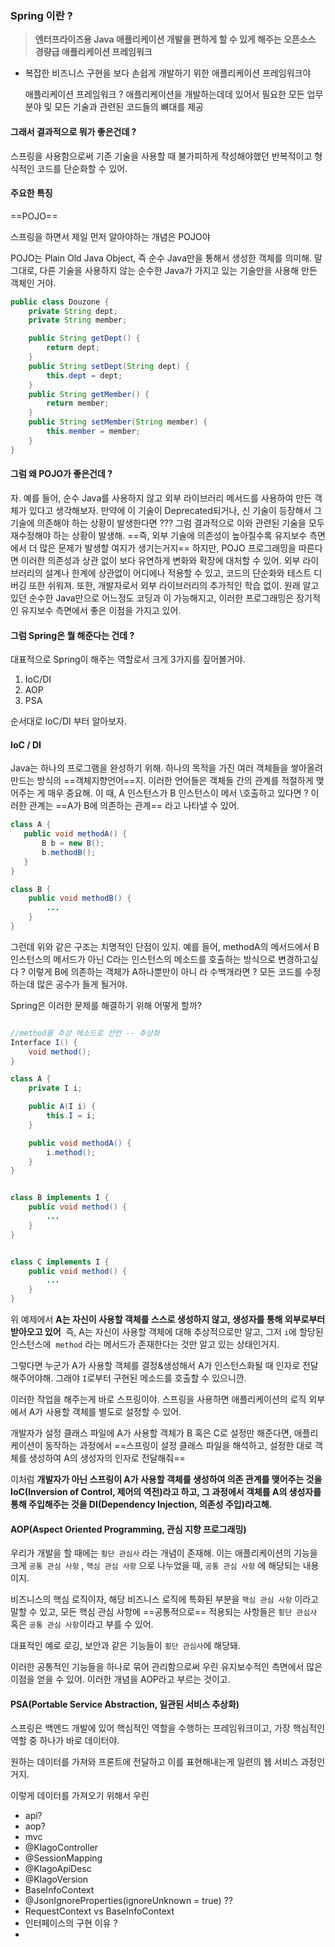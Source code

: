
### Spring 이란 ? 

> **엔터프라이즈용 Java 애플리케이션 개발을 편하게 할 수 있게 해주는 오픈소스 경량급 애플리케이션 프레임워크**

 - 복잡한 비즈니스 구현을 보다 손쉽게 개발하기 위한 애플리케이션 프레임워크야 

	애플리케이션 프레임워크 ? 
	애플리케이션을 개발하는데데 있어서 필요한 모든 업무 분야 및 모든 기술과 관련된 코드들의 뼈대를 제공

#### 그래서 결과적으로 뭐가 좋은건데  ? 

스프링을 사용함으로써 기존 기술을 사용할 때 불가피하게 작성해야했던 반복적이고 형식적인 코드를 단순화할 수 있어. 

#### 주요한 특징 

==POJO==

스프링을 하면서 제일 먼저 알아야하는 개념은 POJO야  

POJO는 Plain Old Java Object, 즉 순수 Java만을 통해서 생성한 객체를 의미해. 말 그대로, 다른 기술을 사용하지 않는 순수한 Java가 가지고 있는 기술만을 사용해 만든 객체인 거야. 


```java
public class Douzone {
	private String dept;
	private String member;

	public String getDept() {
		return dept;
	}
	public String setDept(String dept) {
		this.dept = dept; 
	}
	public String getMember() {
		return member;
	}
	public String setMember(String member) {
		this.member = member;
	}
}
```

#### 그럼 왜 POJO가 좋은건데 ?

자. 예를 들어, 순수 Java를 사용하지 않고 외부 라이브러리 메서드를 사용하여 만든 객체가 있다고 생각해보자. 
만약에 이 기술이 Deprecated되거나, 신 기술이 등장해서 그 기술에 의존해야 하는 상황이 발생한다면 ??? 
그럼 결과적으로 이와 관련된 기술을 모두 재수정해야 하는 상황이 발생해. 
==즉, 외부 기술에 의존성이 높아질수록 유지보수 측면에서 더 많은 문제가 발생할 여지가 생기는거지==
하지만, POJO 프로그래밍을 따른다면 이러한 의존성과 상관 없이 보다 유연하게 변화와 확장에 대처할 수 있어. 
외부 라이브러리의 설계나 한계에 상관없이 어디에나 적용할 수 있고, 코드의 단순화와 테스트 디버깅 또한 쉬워져.
또한, 개발자로서 외부 라이브러리의 추가적인 학습 없이. 원래 알고 있던 순수한 Java만으로 어느정도 코딩과 이
가능해지고, 이러한 프로그래밍은 장기적인 유지보수 측면에서 좋은 이점을 가지고 있어. 

#### 그럼 Spring은 뭘 해준다는 건데 ?

대표적으로 Spring이 해주는 역할로서 크게 3가지를 짚어볼거야. 

1. IoC/DI
2. AOP
3. PSA 

순서대로 IoC/DI 부터 알아보자.

#### IoC / DI

Java는 하나의 프로그램을 완성하기 위해. 하나의 목적을 가진 여러 객체들을 쌓아올려 만드는 방식의 ==객체지향언어==지.
이러한 언어들은 객체들 간의 관계를 적절하게 맺어주는 게 매우 중요해. 이 때, A 인스턴스가 B 인스턴스이 메서
\호출하고  있다면 ?  이러한 관계는 ==A가 B에 의존하는 관계== 라고 나타낼 수 있어. 

```java
class A {
   public void methodA() {
	   B b = new B();
	   b.methodB();
   }
}

class B {
	public void methodB() {
		...
	}
}
```


그런데 위와 같은 구조는 치명적인 단점이 있지. 예를 들어, methodA의 메서드에서 B인스턴스의 메서드가 아닌 
C라는 인스턴스의 메소드를 호출하는 방식으로  변경하고싶다 ? 이렇게 B에 의존하는 객체가 A하나뿐만이 아니
라 수백개라면 ?  모든 코드를 수정하는데 많은 공수가 들게 될거야. 

Spring은 이러한 문제를 해결하기 위해 어떻게 할까?

```java

//method를 추상 메소드로 선언 -- 추상화
Interface I() {
	void method();
}

class A {
	private I i; 

	public A(I i) {
		this.I = i;
	}

	public void methodA() {
		i.method();
	}
}


class B implements I {
	public void method() {
		...
	}
}


class C implements I {
	public void method() {
		...
	}
}
```

위 예제에서 **A는 자신이 사용할 객체를 스스로 생성하지 않고, 생성자를 통해 외부로부터 받아오고 있어** 
즉, A는 자신이 사용할 객체에 대해 추상적으로만 알고, 그저 `i`에 할당된 인스턴스에  `method` 라는 메서드가 존재한다는 것만 알고 있는 상태인거지. 

그렇다면 누군가 A가 사용할 객체를 결정&생성해서 A가 인스턴스화될 때 인자로 전달해주어야해.  그래야 `I`로부터 구현된 메소드를 호출할 수 있으니깐. 

이러한 작업을 해주는게 바로 스프링이야. 스프링을 사용하면 애플리케이션의 로직 외부에서 A가 사용할 객체를 별도로 설정할 수 있어. 

개발자가 설정 클래스 파일에 A가 사용할 객체가 B 혹은 C로 설정만 해준다면, 애플리케이션이 동작하는 과정에서 ==스프링이 설정 클래스 파일을 해석하고, 설정한 대로 객체를 생성하여 A의 생성자의 인자로 전달해줘== 

이처럼 **개발자가 아닌 스프링이 A가 사용할 객체를 생성하여 의존 관계를 맺어주는 것을 IoC(Inversion of Control, 제어의 역전)라고 하고, 그 과정에서 객체를 A의 생성자를 통해 주입해주는 것을 DI(Dependency Injection, 의존성 주입)라고해.**


#### AOP(Aspect Oriented Programming, 관심 지향 프로그래밍)

우리가 개발을 할 때에는 `횡단 관심사` 라는 개념이 존재해. 이는 애플리케이션의 기능을 크게 `공통 관심 사항` , `핵심 관심 사항` 으로 나누었을 때, `공통 관심 사항` 에 해당되는 내용이지.  

비즈니스의 핵심 로직이자, 해당 비즈니스 로직에 특화된 부분을 `핵심 관심 사항` 이라고 말할 수 있고, 모든 핵심 관심 사항에 ==공통적으로== 적용되는 사항들은 `횡단 관심사` 혹은 `공통 관심 사항`이라고 부를 수 있어. 

대표적인 예로 로깅, 보안과 같은 기능들이 `횡단 관심사`에 해당돼. 

이러한 공통적인 기능들을 하나로 묶어 관리함으로써 우린 유지보수적인 측면에서 많은 이점을 얻을 수 있어. 이러한 개념을 AOP라고 부르는 것이고. 


#### PSA(Portable Service Abstraction, 일관된 서비스 추상화)

스프링은 백엔드 개발에 있어 핵심적인 역할을 수행하는 프레임워크이고, 가장 핵심적인 역할 중 하나가 바로 데이터야. 

원하는 데이터를 가져와 프론트에 전달하고 이를 표현해내는게 일련의 웹 서비스 과정인거지.

이렇게 데이터를 가져오기 위해서 우린 













	
- api? 
- aop?
- mvc
- @KlagoController
- @SessionMapping
- @KlagoApiDesc
- @KlagoVersion
- BaseInfoContext
- @JsonIgnoreProperties(ignoreUnknown = true) ?? 
- RequestContext vs BaseInfoContext
- 인터페이스의 구현 이유 ?
- 